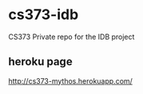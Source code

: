 cs373-idb
=========

CS373 Private repo for the IDB project


heroku page
---
<a href="http://cs373-mythos.herokuapp.com/">http://cs373-mythos.herokuapp.com/</a>
